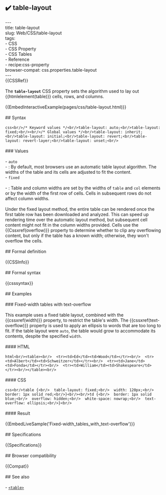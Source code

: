 ## ✔️ table-layout 
 ---<br/>title: table-layout<br/>slug: Web/CSS/table-layout<br/>tags:<br/>  - CSS<br/>  - CSS Property<br/>  - CSS Tables<br/>  - Reference<br/>  - recipe:css-property<br/>browser-compat: css.properties.table-layout<br/>---<br/>{{CSSRef}}<br/><br/>The **`table-layout`** CSS property sets the algorithm used to lay out {{htmlelement(table)}} cells, rows, and columns.<br/><br/>{{EmbedInteractiveExample(pages/css/table-layout.html)}}<br/><br/>## Syntax<br/><br/>```css<br/>/* Keyword values */<br/>table-layout: auto;<br/>table-layout: fixed;<br/><br/>/* Global values */<br/>table-layout: inherit;<br/>table-layout: initial;<br/>table-layout: revert;<br/>table-layout: revert-layer;<br/>table-layout: unset;<br/>```<br/><br/>### Values<br/><br/>- `auto`<br/>  - : By default, most browsers use an automatic table layout algorithm. The widths of the table and its cells are adjusted to fit the content.<br/>- `fixed`<br/><br/>  - : Table and column widths are set by the widths of `table` and `col` elements or by the width of the first row of cells. Cells in subsequent rows do not affect column widths.<br/><br/>    Under the fixed layout method, the entire table can be rendered once the first table row has been downloaded and analyzed. This can speed up rendering time over the automatic layout method, but subsequent cell content might not fit in the column widths provided. Cells use the {{Cssxref(overflow)}} property to determine whether to clip any overflowing content, but only if the table has a known width; otherwise, they won't overflow the cells.<br/><br/>## Formal definition<br/><br/>{{CSSInfo}}<br/><br/>## Formal syntax<br/><br/>{{csssyntax}}<br/><br/>## Examples<br/><br/>### Fixed-width tables with text-overflow<br/><br/>This example uses a fixed table layout, combined with the {{cssxref(width)}} property, to restrict the table's width. The {{cssxref(text-overflow)}} property is used to apply an ellipsis to words that are too long to fit. If the table layout were `auto`, the table would grow to accommodate its contents, despite the specified `width`.<br/><br/>#### HTML<br/><br/>```html<br/><table><br/>  <tr><td>Ed</td><td>Wood</td></tr><br/>  <tr><td>Albert</td><td>Schweitzer</td></tr><br/>  <tr><td>Jane</td><td>Fonda</td></tr><br/>  <tr><td>William</td><td>Shakespeare</td></tr><br/></table><br/>```<br/><br/>#### CSS<br/><br/>```css<br/>table {<br/>  table-layout: fixed;<br/>  width: 120px;<br/>  border: 1px solid red;<br/>}<br/><br/>td {<br/>  border: 1px solid blue;<br/>  overflow: hidden;<br/>  white-space: nowrap;<br/>  text-overflow: ellipsis;<br/>}<br/>```<br/><br/>#### Result<br/><br/>{{EmbedLiveSample('Fixed-width_tables_with_text-overflow')}}<br/><br/>## Specifications<br/><br/>{{Specifications}}<br/><br/>## Browser compatibility<br/><br/>{{Compat}}<br/><br/>## See also<br/><br/>- [`<table>`](/en-US/docs/Web/HTML/Element/table)<br/>